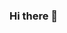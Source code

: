 ### Hi there 👋

<!--
**akhtarfaizan20/akhtarfaizan20** is a ✨ _special_ ✨ repository because its `README.md` (this file) appears on your GitHub profile.

Here are some ideas to get you started:

- 🔭 I’m currently working on Developing skillsets in the MERN stack
- 🌱 I’m currently learning WEB DEVELOPMENT
- 💬 Ask me about ...
- 📫 How to reach me: ...
 --!>
